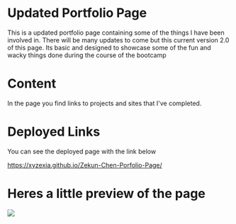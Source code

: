 # Updated Portfolio Page

This is a updated portfolio page containing some of the things I have been involved in. 
There will be many updates to come but this current version 2.0 of this page.
Its basic and designed to showcase some of the fun and wacky things done during the course of the bootcamp

# Content

In the page you find links to projects and sites that I've completed. 


# Deployed Links

You can see the deployed page with the link below 

https://xyzexia.github.io/Zekun-Chen-Porfolio-Page/

# Heres a little preview of the page 

 <a href="https://xyzexia.github.io/Zekun-Chen-Porfolio-Page/"> <img src= "Assets/v3 update"> </a>
